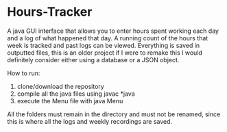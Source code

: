 # Hours-Tracker
A java GUI interface that allows you to enter hours spent working each day and a log of what happened that day. A running count of the hours that week is tracked and past logs can be viewed. Everything is saved in outputted files, this is an older project if I were to remake this I would definitely consider either using a database or a JSON object.

How to run:
1. clone/download the repository
2. compile all the java files using javac *java
3. execute the Menu file with java Menu


All the folders must remain in the directory and must not be renamed, since this is where all the logs and weekly recordings are saved.
